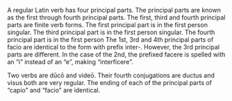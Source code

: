 A regular Latin verb has four principal parts. The principal parts are known as the first through fourth principal parts. 
The first, third and fourth principal parts are finite verb forms. The first principal part is in the first person singular. The third principal part is in the first person singular. The fourth principal part is in the first person
The 1st, 3rd and 4th principal parts of facio are identical to the form with prefix inter-. However, the 3rd principal parts are different. In the case of the 2nd, the prefixed facere is spelled with an “i” instead of an “e”, making “interficere”. 

Two verbs are dūcō and videō. Their fourth conjugations are ductus and visus  both are very regular. 
The ending of each of the principal parts of “capio” and “facio” are identical. 
